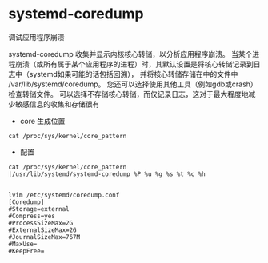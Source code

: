 # systemd-coredump

调试应用程序崩溃

systemd-coredump 收集并显示内核核心转储，以分析应用程序崩溃。
当某个进程崩溃（或所有属于某个应用程序的进程）时，其默认设置是将核心转储记录到日志中（systemd如果可能的话包括回溯），
并将核心转储存储在中的文件中 /var/lib/systemd/coredump。
您还可以选择使用其他工具（例如gdb或crash） 检查转储文件。
可以选择不存储核心转储，而仅记录日志，这对于最大程度地减少敏感信息的收集和存储很有

- core 生成位置
```shell
cat /proc/sys/kernel/core_pattern
```

- 配置
```shell
cat /proc/sys/kernel/core_pattern
|/usr/lib/systemd/systemd-coredump %P %u %g %s %t %c %h


lvim /etc/systemd/coredump.conf
[Coredump]
#Storage=external
#Compress=yes
#ProcessSizeMax=2G
#ExternalSizeMax=2G
#JournalSizeMax=767M
#MaxUse=
#KeepFree=
```
